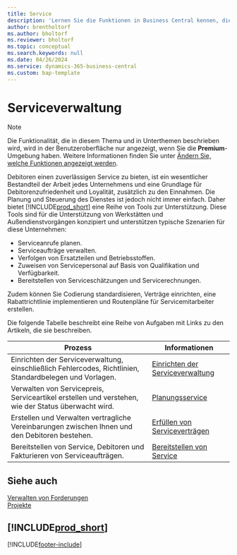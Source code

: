 ```yaml
---
title: Service
description: 'Lernen Sie die Funktionen in Business Central kennen, die für die Verwaltung und Nachverfolgung von Dienstleistungen zur Unterstützung von Werkstatt- und Außendienstvorgängen entwickelt wurden.'
author: brentholtorf
ms.author: bholtorf
ms.reviewer: bholtorf
ms.topic: conceptual
ms.search.keywords: null
ms.date: 04/26/2024
ms.service: dynamics-365-business-central
ms.custom: bap-template
---
```

# Serviceverwaltung

> [!NOTE]
> Die Funktionalität, die in diesem Thema und in Unterthemen beschrieben wird, wird in der Benutzeroberfläche nur angezeigt, wenn Sie die **Premium**-Umgebung haben. Weitere Informationen finden Sie unter [Ändern Sie, welche Funktionen angezeigt werden](ui-experiences.md).

Debitoren einen zuverlässigen Service zu bieten, ist ein wesentlicher Bestandteil der Arbeit jedes Unternehmens und eine Grundlage für Debitorenzufriedenheit und Loyalität, zusätzlich zu den Einnahmen. Die Planung und Steuerung des Dienstes ist jedoch nicht immer einfach. Daher bietet [!INCLUDE[prod_short](includes/prod_short.md)] eine Reihe von Tools zur Unterstützung. Diese Tools sind für die Unterstützung von Werkstätten und Außendienstvorgängen konzipiert und unterstützen typische Szenarien für diese Unternehmen:

* Serviceanrufe planen.
* Serviceaufträge verwalten.  
* Verfolgen von Ersatzteilen und Betriebsstoffen.  
* Zuweisen von Servicepersonal auf Basis von Qualifikation und Verfügbarkeit.  
* Bereitstellen von Serviceschätzungen und Servicerechnungen.  

Zudem können Sie Codierung standardisieren, Verträge einrichten, eine Rabattrichtlinie implementieren und Routenpläne für Servicemitarbeiter erstellen.  

Die folgende Tabelle beschreibt eine Reihe von Aufgaben mit Links zu den Artikeln, die sie beschreiben.

|**Prozess**|**Informationen**|  
|------------|-------------|  
|Einrichten der Serviceverwaltung, einschließlich Fehlercodes, Richtlinien, Standardbelegen und Vorlagen.|[Einrichten der Serviceverwaltung](service-setup-service.md)|  
|Verwalten von Servicepreis, Serviceartikel erstellen und verstehen, wie der Status überwacht wird.|[Planungsservice](service-plan-service.md)|  
|Erstellen und Verwalten vertragliche Vereinbarungen zwischen Ihnen und den Debitoren bestehen.|[Erfüllen von Serviceverträgen](service-fulfill-service-contracts.md)|  
|Bereitstellen von Service, Debitoren und Fakturieren von Serviceaufträgen.|[Bereitstellen von Service](service-deliver-service.md)|  

## Siehe auch  

[Verwalten von Forderungen](receivables-manage-receivables.md)  
[Projekte](projects-how-create-jobs.md)  

## [!INCLUDE[prod_short](includes/free_trial_md.md)]  

[!INCLUDE[footer-include](includes/footer-banner.md)]
